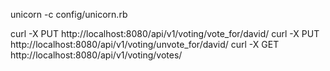unicorn -c config/unicorn.rb

curl -X PUT http://localhost:8080/api/v1/voting/vote_for/david/
curl -X PUT http://localhost:8080/api/v1/voting/unvote_for/david/
curl -X GET http://localhost:8080/api/v1/voting/votes/  